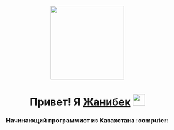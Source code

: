 <div id="header" align="center">
  <img src="https://i.pinimg.com/originals/23/7a/c5/237ac54cdea81df47af9a65f895ee6db.gif" width="200"/>
</div>
<h1 align="center">Привет! Я <a href="" target="_blank">Жанибек</a> 
<img src="https://github.com/blackcater/blackcater/raw/main/images/Hi.gif" height="32"/></h1>
<h3 align="center">Начинающий программист из Казахстана :computer:</h3>
